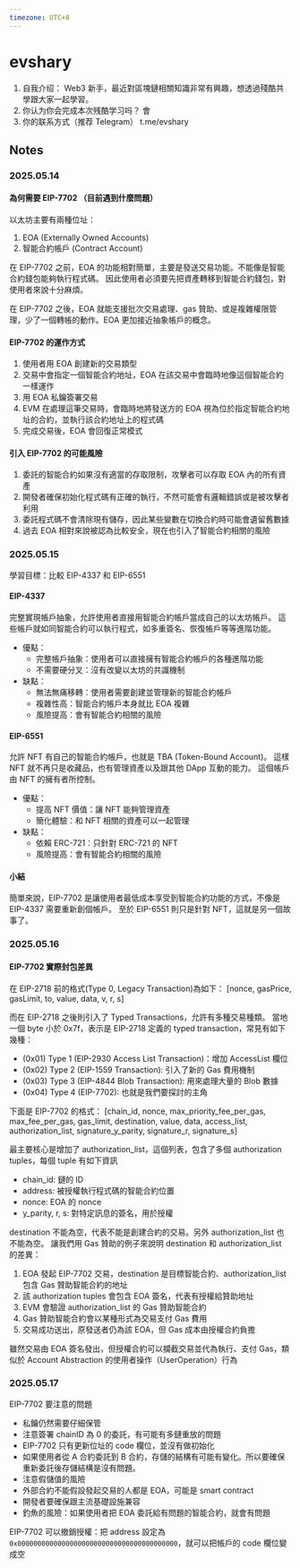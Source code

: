 ```yaml
---
timezone: UTC+8
---
```


# evshary

1. 自我介绍：
     Web3 新手，最近對區塊鏈相關知識非常有興趣，想透過殘酷共學跟大家一起學習。
2. 你认为你会完成本次残酷学习吗？
     會
3. 你的联系方式（推荐 Telegram）
     t.me/evshary

## Notes

<!-- Content_START -->

### 2025.05.14

#### 為何需要 EIP-7702 （目前遇到什麼問題）

以太坊主要有兩種位址：
1. EOA (Externally Owned Accounts)
2. 智能合約帳戶 (Contract Account)

在 EIP-7702 之前，EOA 的功能相對簡單，主要是發送交易功能。不能像是智能合約錢包能夠執行程式碼。
因此使用者必須要先把資產轉移到智能合約錢包，對使用者來說十分麻煩。

在 EIP-7702 之後，EOA 就能支援批次交易處理、gas 贊助、或是複雜權限管理，少了一個轉帳的動作。EOA 更加接近抽象帳戶的概念。

#### EIP-7702 的運作方式

1. 使用者用 EOA 創建新的交易類型
2. 交易中會指定一個智能合約地址，EOA 在該交易中會臨時地像這個智能合約一樣運作
3. 用 EOA 私鑰簽署交易
4. EVM 在處理這筆交易時，會臨時地將發送方的 EOA 視為位於指定智能合約地址的合約，並執行該合約地址上的程式碼
5. 完成交易後，EOA 會回復正常模式

#### 引入 EIP-7702 的可能風險

1. 委託的智能合約如果沒有適當的存取限制，攻擊者可以存取 EOA 內的所有資產
2. 開發者確保初始化程式碼有正確的執行，不然可能會有邏輯錯誤或是被攻擊者利用
3. 委託程式碼不會清除現有儲存，因此某些變數在切換合約時可能會遺留舊數據
4. 過去 EOA 相對來說被認為比較安全，現在也引入了智能合約相關的風險

### 2025.05.15

學習目標：比較 EIP-4337 和 EIP-6551

#### EIP-4337

完整實現帳戶抽象，允許使用者直接用智能合約帳戶當成自己的以太坊帳戶。
這些帳戶就如同智能合約可以執行程式，如多重簽名、恢復帳戶等等進階功能。

* 優點：
  * 完整帳戶抽象：使用者可以直接擁有智能合約帳戶的各種進階功能
  * 不需要硬分叉：沒有改變以太坊的共識機制
* 缺點：
  * 無法無痛移轉：使用者需要創建並管理新的智能合約帳戶
  * 複雜性高：智能合約帳戶本身就比 EOA 複雜
  * 風險提高：會有智能合約相關的風險

#### EIP-6551

允許 NFT 有自己的智能合約帳戶，也就是 TBA (Token-Bound Account)。
這樣 NFT 就不再只是收藏品，也有管理資產以及跟其他 DApp 互動的能力。
這個帳戶由 NFT 的擁有者所控制。

* 優點：
  * 提高 NFT 價值：讓 NFT 能夠管理資產
  * 簡化體驗：和 NFT 相關的資產可以一起管理
* 缺點：
  * 依賴 ERC-721：只針對 ERC-721 的 NFT
  * 風險提高：會有智能合約相關的風險

#### 小結

簡單來說，EIP-7702 是讓使用者最低成本享受到智能合約功能的方式，不像是 EIP-4337 需要重新創個帳戶。
至於 EIP-6551 則只是針對 NFT，這就是另一個故事了。

### 2025.05.16

#### EIP-7702 實際封包差異

在 EIP-2718 前的格式(Type 0, Legacy Transaction)為如下：
[nonce, gasPrice, gasLimit, to, value, data, v, r, s]

而在 EIP-2718 之後則引入了 Typed Transactions，允許有多種交易種類。
當地一個 byte 小於 0x7f，表示是 EIP-2718 定義的 typed transaction，常見有如下幾種：

* (0x01) Type 1 (EIP-2930 Access List Transaction)：增加 AccessList 欄位
* (0x02) Type 2 (EIP-1559 Transaction): 引入了新的 Gas 費用機制
* (0x03) Type 3 (EIP-4844 Blob Transaction): 用來處理大量的 Blob 數據
* (0x04) Type 4 (EIP-7702): 也就是我們要探討的主角

下面是 EIP-7702 的格式：
[chain_id, nonce, max_priority_fee_per_gas, max_fee_per_gas, gas_limit, destination, value, data, access_list, authorization_list, signature_y_parity, signature_r, signature_s]

最主要核心是增加了 authorization_list，這個列表，包含了多個 authorization tuples，每個 tuple 有如下資訊

* chain_id: 鏈的 ID
* address: 被授權執行程式碼的智能合約位置
* nonce: EOA 的 nonce
* y_parity, r, s: 對特定訊息的簽名，用於授權

destination 不能為空，代表不能是創建合約的交易。另外 authorization_list 也不能為空。
讓我們用 Gas 贊助的例子來說明 destination 和 authorization_list 的差異：

1. EOA 發起 EIP-7702 交易，destination 是目標智能合約、authorization_list 包含 Gas 贊助智能合約的地址
2. 該 authorization tuples 會包含 EOA 簽名，代表有授權給贊助地址
3. EVM 會驗證 authorization_list 的 Gas 贊助智能合約
4. Gas 贊助智能合約會以某種形式為交易支付 Gas 費用
5. 交易成功送出，原發送者仍為該 EOA，但 Gas 成本由授權合約負擔

雖然交易由 EOA 簽名發出，但授權合約可以攔截交易並代為執行、支付 Gas，類似於 Account Abstraction 的使用者操作（UserOperation）行為

### 2025.05.17

EIP-7702 要注意的問題

* 私鑰仍然需要仔細保管
* 注意簽署 chainID 為 0 的委託，有可能有多鏈重放的問題
* EIP-7702 只有更新位址的 code 欄位，並沒有做初始化
* 如果使用者從 A 合約委託到 B 合約，存儲的結構有可能有變化。所以要確保重新委託後存儲結構是沒有問題。
* 注意假儲值的風險
* 外部合約不能假設發起交易的人都是 EOA，可能是 smart contract
* 開發者要確保跟主流基礎設施兼容
* 釣魚的風險：如果使用者把 EOA 委託給有問題的智能合約，就會有問題

EIP-7702 可以撤銷授權：把 address 設定為 `0x0000000000000000000000000000000000000000`，就可以把帳戶的 code 欄位變成空

<!-- Content_END -->
